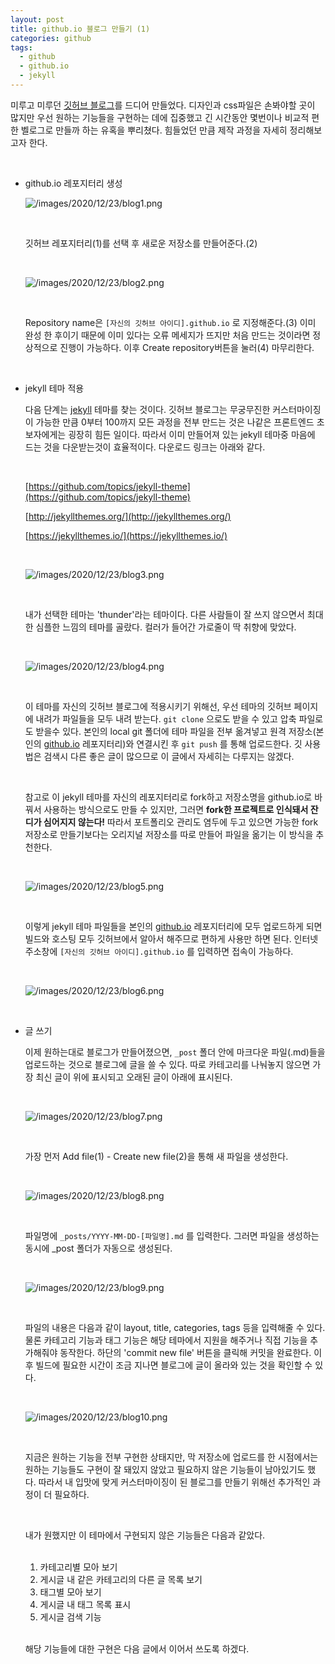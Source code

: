```yaml
---
layout: post
title: github.io 블로그 만들기 (1)
categories: github
tags:
  - github
  - github.io
  - jekyll
---
```


미루고 미루던 [깃허브 블로그](https://clarit7.github.io/)를 드디어 만들었다. 디자인과 css파일은 손봐야할 곳이 많지만 우선 원하는 기능들을 구현하는 데에 집중했고 긴 시간동안 몇번이나 비교적 편한 벨로그로 만들까 하는 유혹을 뿌리쳤다. 힘들었던 만큼 제작 과정을 자세히 정리해보고자 한다.

<br/>

- github.io 레포지터리 생성

  ![/images/2020/12/23/blog1.png](/images/2020/12/23/blog1.png)

  <br/>
  
  깃허브 레포지터리(1)를 선택 후 새로운 저장소를 만들어준다.(2)
  
  <br/>
  
  ![/images/2020/12/23/blog2.png](/images/2020/12/23/blog2.png)

  <br/>
  
  Repository name은 `[자신의 깃허브 아이디].github.io` 로 지정해준다.(3) 이미 완성 한 후이기 때문에 이미 있다는 오류 메세지가 뜨지만 처음 만드는 것이라면 정상적으로 진행이 가능하다. 이후 Create repository버튼을 눌러(4) 마무리한다.
  
  <br/>
  
- jekyll 테마 적용

  다음 단계는 [jekyll](https://jekyllrb.com/) 테마를 찾는 것이다. 깃허브 블로그는 무궁무진한 커스터마이징이 가능한 만큼 0부터 100까지 모든 과정을 전부 만드는 것은 나같은 프론트엔드 초보자에게는 굉장히 힘든 일이다. 따라서 이미 만들어져 있는 jekyll 테마중 마음에 드는 것을 다운받는것이 효율적이다. 다운로드 링크는 아래와 같다.
  
  <br/>
  
  [https://github.com/topics/jekyll-theme](https://github.com/topics/jekyll-theme)

  [http://jekyllthemes.org/](http://jekyllthemes.org/)

  [https://jekyllthemes.io/](https://jekyllthemes.io/)
  
  <br/>
  
  ![/images/2020/12/23/blog3.png](/images/2020/12/23/blog3.png)

  <br/>
  
  내가 선택한 테마는 'thunder'라는 테마이다. 다른 사람들이 잘 쓰지 않으면서 최대한 심플한 느낌의 테마를 골랐다. 컬러가 들어간 가로줄이 딱 취향에 맞았다.
  
  <br/>
  
  ![/images/2020/12/23/blog4.png](/images/2020/12/23/blog4.png)

  <br/>
  
  이 테마를 자신의 깃허브 블로그에 적용시키기 위해선, 우선 테마의 깃허브 페이지에 내려가 파일들을 모두 내려 받는다. `git clone` 으로도 받을 수 있고 압축 파일로도 받을수 있다. 본인의 local git 폴더에 테마 파일을 전부 옮겨넣고 원격 저장소(본인의 [github.io](http://github.io) 레포지터리)와 연결시킨 후 `git push` 를 통해 업로드한다. 깃 사용법은 검색시 다른 좋은 글이 많으므로 이 글에서 자세히는 다루지는 않겠다.
  
  <br/>
  
  참고로 이 jekyll 테마를 자신의 레포지터리로 fork하고 저장소명을 github.io로 바꿔서 사용하는 방식으로도 만들 수 있지만, 그러면 **fork한 프로젝트로 인식돼서 잔디가 심어지지 않는다!** 따라서 포트폴리오 관리도 염두에 두고 있으면 가능한 fork저장소로 만들기보다는 오리지널 저장소를 따로 만들어 파일을 옮기는 이 방식을 추천한다.
  
  <br/>
  
  ![/images/2020/12/23/blog5.png](/images/2020/12/23/blog5.png)
  
  <br/>
  
  이렇게 jekyll 테마 파일들을 본인의 [github.io](http://github.io) 레포지터리에 모두 업로드하게 되면 빌드와 호스팅 모두 깃허브에서 알아서 해주므로 편하게 사용만 하면 된다. 인터넷 주소창에 `[자신의 깃허브 아이디].github.io` 를 입력하면 접속이 가능하다.
  
  <br/>
  
  ![/images/2020/12/23/blog6.png](/images/2020/12/23/blog6.png)
  
  <br/>
  
- 글 쓰기

  이제 원하는대로 블로그가 만들어졌으면, `_post` 폴더 안에 마크다운 파일(.md)들을 업로드하는 것으로 블로그에 글을 쓸 수 있다. 따로 카테고리를 나눠놓지 않으면 가장 최신 글이 위에 표시되고 오래된 글이 아래에 표시된다. 
  
  <br/>
  
  ![/images/2020/12/23/blog7.png](/images/2020/12/23/blog7.png)

  <br/>
  
  가장 먼저 Add file(1) - Create new file(2)을 통해 새 파일을 생성한다.
  
  <br/>
  
  ![/images/2020/12/23/blog8.png](/images/2020/12/23/blog8.png)

  <br/>
  
  파일명에 `_posts/YYYY-MM-DD-[파일명].md` 를 입력한다. 그러면 파일을 생성하는 동시에 _post 폴더가 자동으로 생성된다.

  <br/>
  
  ![/images/2020/12/23/blog9.png](/images/2020/12/23/blog9.png)

  <br/>
  
  파일의 내용은 다음과 같이 layout, title, categories, tags 등을 입력해줄 수 있다. 물론 카테고리 기능과 태그 기능은 해당 테마에서 지원을 해주거나 직접 기능을 추가해줘야 동작한다. 하단의 'commit new file' 버튼을 클릭해 커밋을 완료한다. 이후 빌드에 필요한 시간이 조금 지나면 블로그에 글이 올라와 있는 것을 확인할 수 있다.

  <br/>
  
  ![/images/2020/12/23/blog10.png](/images/2020/12/23/blog10.png)

  <br/>
  
  지금은 원하는 기능을 전부 구현한 상태지만, 막 저장소에 업로드를 한 시점에서는 원하는 기능들도 구현이 잘 돼있지 않았고 필요하지 않은 기능들이 남아있기도 했다. 따라서 내 입맛에 맞게 커스터마이징이 된 블로그를 만들기 위해선 추가적인 과정이 더 필요하다.
  
  <br/>
  
  내가 원했지만 이 테마에서 구현되지 않은 기능들은 다음과 같았다.
  
  <br/>
  
  1. 카테고리별 모아 보기
  2. 게시글 내 같은 카테고리의 다른 글 목록 보기
  3. 태그별 모아 보기
  4. 게시글 내 태그 목록 표시
  5. 게시글 검색 기능
  
  <br/>
  
  해당 기능들에 대한 구현은 다음 글에서 이어서 쓰도록 하겠다.

